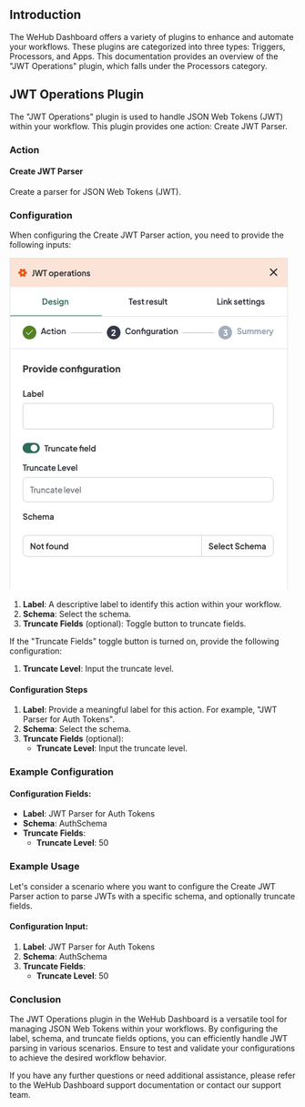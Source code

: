 
## Introduction
The WeHub Dashboard offers a variety of plugins to enhance and automate your workflows. These plugins are categorized into three types: Triggers, Processors, and Apps. This documentation provides an overview of the "JWT Operations" plugin, which falls under the Processors category.

## JWT Operations Plugin
The "JWT Operations" plugin is used to handle JSON Web Tokens (JWT) within your workflow. This plugin provides one action: Create JWT Parser.

### Action

#### Create JWT Parser
Create a parser for JSON Web Tokens (JWT).

### Configuration
When configuring the Create JWT Parser action, you need to provide the following inputs:

![Screenshot 2024-05-28 at 12.44.00.png](../../../static/img/JWT%20Operations.png)

1. **Label**: A descriptive label to identify this action within your workflow.
2. **Schema**: Select the schema.
3. **Truncate Fields** (optional): Toggle button to truncate fields.

If the "Truncate Fields" toggle button is turned on, provide the following configuration:
1. **Truncate Level**: Input the truncate level.

#### Configuration Steps
1. **Label**: Provide a meaningful label for this action. For example, "JWT Parser for Auth Tokens".
2. **Schema**: Select the schema.
3. **Truncate Fields** (optional):
   - **Truncate Level**: Input the truncate level.

### Example Configuration
#### Configuration Fields:
- **Label**: JWT Parser for Auth Tokens
- **Schema**: AuthSchema
- **Truncate Fields**:
   - **Truncate Level**: 50

### Example Usage
Let's consider a scenario where you want to configure the Create JWT Parser action to parse JWTs with a specific schema, and optionally truncate fields.

#### Configuration Input:
1. **Label**: JWT Parser for Auth Tokens
2. **Schema**: AuthSchema
3. **Truncate Fields**:
   - **Truncate Level**: 50

### Conclusion
The JWT Operations plugin in the WeHub Dashboard is a versatile tool for managing JSON Web Tokens within your workflows. By configuring the label, schema, and truncate fields options, you can efficiently handle JWT parsing in various scenarios. Ensure to test and validate your configurations to achieve the desired workflow behavior.

If you have any further questions or need additional assistance, please refer to the WeHub Dashboard support documentation or contact our support team.

